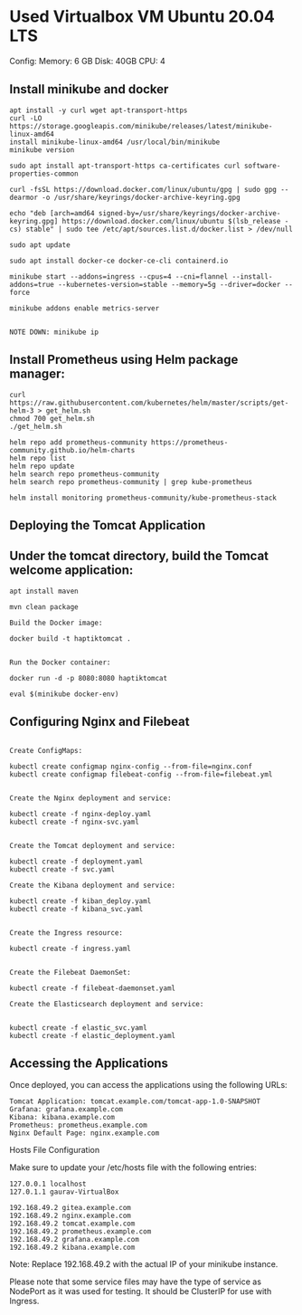 # Used Virtualbox VM Ubuntu 20.04 LTS

Config: Memory: 6 GB Disk: 40GB CPU: 4

## Install minikube and docker

```shell
apt install -y curl wget apt-transport-https
curl -LO https://storage.googleapis.com/minikube/releases/latest/minikube-linux-amd64
install minikube-linux-amd64 /usr/local/bin/minikube
minikube version

sudo apt install apt-transport-https ca-certificates curl software-properties-common

curl -fsSL https://download.docker.com/linux/ubuntu/gpg | sudo gpg --dearmor -o /usr/share/keyrings/docker-archive-keyring.gpg

echo "deb [arch=amd64 signed-by=/usr/share/keyrings/docker-archive-keyring.gpg] https://download.docker.com/linux/ubuntu $(lsb_release -cs) stable" | sudo tee /etc/apt/sources.list.d/docker.list > /dev/null

sudo apt update

sudo apt install docker-ce docker-ce-cli containerd.io

minikube start --addons=ingress --cpus=4 --cni=flannel --install-addons=true --kubernetes-version=stable --memory=5g --driver=docker --force

minikube addons enable metrics-server


NOTE DOWN: minikube ip

```


## Install Prometheus using Helm package manager:

```shell
curl https://raw.githubusercontent.com/kubernetes/helm/master/scripts/get-helm-3 > get_helm.sh
chmod 700 get_helm.sh
./get_helm.sh

helm repo add prometheus-community https://prometheus-community.github.io/helm-charts
helm repo list
helm repo update
helm search repo prometheus-community
helm search repo prometheus-community | grep kube-prometheus

helm install monitoring prometheus-community/kube-prometheus-stack
```

## Deploying the Tomcat Application

## Under the tomcat directory, build the Tomcat welcome application:

```shell
apt install maven

mvn clean package

Build the Docker image:

docker build -t haptiktomcat .


Run the Docker container:

docker run -d -p 8080:8080 haptiktomcat

eval $(minikube docker-env)

```


## Configuring Nginx and Filebeat

```shell

Create ConfigMaps:

kubectl create configmap nginx-config --from-file=nginx.conf
kubectl create configmap filebeat-config --from-file=filebeat.yml


Create the Nginx deployment and service:

kubectl create -f nginx-deploy.yaml
kubectl create -f nginx-svc.yaml


Create the Tomcat deployment and service:

kubectl create -f deployment.yaml
kubectl create -f svc.yaml

Create the Kibana deployment and service:

kubectl create -f kiban_deploy.yaml
kubectl create -f kibana_svc.yaml


Create the Ingress resource:

kubectl create -f ingress.yaml


Create the Filebeat DaemonSet:

kubectl create -f filebeat-daemonset.yaml

Create the Elasticsearch deployment and service:


kubectl create -f elastic_svc.yaml
kubectl create -f elastic_deployment.yaml

```

## Accessing the Applications

Once deployed, you can access the applications using the following URLs:

    Tomcat Application: tomcat.example.com/tomcat-app-1.0-SNAPSHOT
    Grafana: grafana.example.com
    Kibana: kibana.example.com
    Prometheus: prometheus.example.com
    Nginx Default Page: nginx.example.com

Hosts File Configuration

Make sure to update your /etc/hosts file with the following entries:

```shell
127.0.0.1 localhost
127.0.1.1 gaurav-VirtualBox

192.168.49.2 gitea.example.com 
192.168.49.2 nginx.example.com 
192.168.49.2 tomcat.example.com 
192.168.49.2 prometheus.example.com 
192.168.49.2 grafana.example.com 
192.168.49.2 kibana.example.com

```

Note: Replace 192.168.49.2 with the actual IP of your minikube instance.

Please note that some service files may have the type of service as NodePort as it was used for testing. It should be ClusterIP for use with Ingress.
